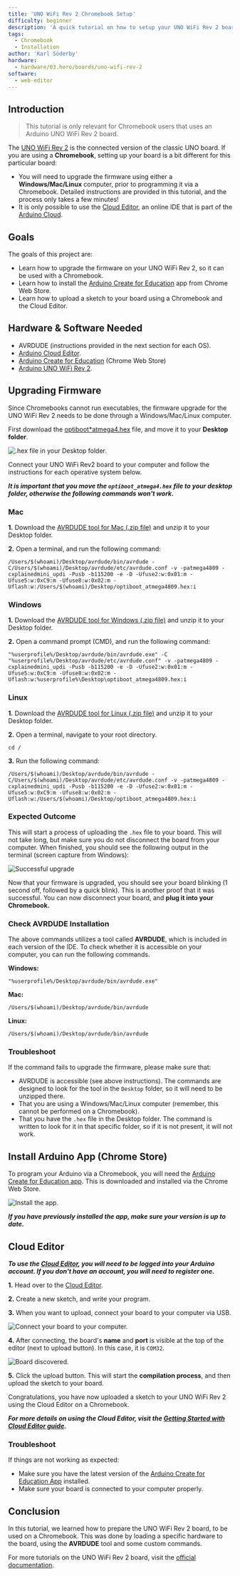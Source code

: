 ```yaml
---
title: 'UNO WiFi Rev 2 Chromebook Setup'
difficulty: beginner
description: 'A quick tutorial on how to setup your UNO WiFi Rev 2 board with a Chromebook, using the Cloud Editor & the Arduino Chrome App.'
tags: 
  - Chromebook
  - Installation
author: 'Karl Söderby'
hardware:
  - hardware/03.hero/boards/uno-wifi-rev-2
software:
  - web-editor
---
```


## Introduction 

> This tutorial is only relevant for Chromebook users that uses an Arduino UNO WiFi Rev 2 board.  

The [UNO WiFi Rev 2](https://store.arduino.cc/arduino-uno-wifi-rev2) is the connected version of the classic UNO board. If you are using a **Chromebook**, setting up your board is a bit different for this particular board:

- You will need to upgrade the firmware using either a **Windows/Mac/Linux** computer, prior to programming it via a Chromebook. Detailed instructions are provided in this tutorial, and the process only takes a few minutes!
- It is only possible to use the [Cloud Editor](https://create.arduino.cc/editor), an online IDE that is part of the [Arduino Cloud](https://cloud.arduino.cc/).

## Goals

The goals of this project are:

- Learn how to upgrade the firmware on your UNO WiFi Rev 2, so it can be used with a Chromebook.
- Learn how to install the [Arduino Create for Education](https://chrome.google.com/webstore/detail/arduino-create-for-educat/elmgohdonjdampbcgefphnlchgocpaij) app from Chrome Web Store.
- Learn how to upload a sketch to your board using a Chromebook and the Cloud Editor.

## Hardware & Software Needed

- AVRDUDE (instructions provided in the next section for each OS).
- [Arduino Cloud Editor](https://create.arduino.cc/).
- [Arduino Create for Education](https://chrome.google.com/webstore/detail/arduino-create-for-educat/elmgohdonjdampbcgefphnlchgocpaij) (Chrome Web Store)
- [Arduino UNO WiFi Rev 2](https://store.arduino.cc/arduino-uno-wifi-rev2).

## Upgrading Firmware

Since Chromebooks cannot run executables, the firmware upgrade for the UNO WiFi Rev 2 needs to be done through a Windows/Mac/Linux computer. 

First download the [optiboot*atmega4.hex](/resources/firmware/optiboot*atmega4809.hex) file, and move it to your **Desktop folder**. 

![.hex file in your Desktop folder.](assets/hex-file-desktop.png)

Connect your UNO WiFi Rev2 board to your computer and follow the instructions for each operative system below.

***It is important that you move the `optiboot_atmega4.hex` file to your desktop folder, otherwise the following commands won't work.***

### Mac

**1.** Download the [AVRDUDE tool for Mac (.zip file)](https://downloads.arduino.cc/tools/avrdude-6.3.0-arduino17-x86_64-apple-darwin12.tar.bz2) and unzip it to your Desktop folder. 

**2.** Open a terminal, and run the following command:

```
/Users/$(whoami)/Desktop/avrdude/bin/avrdude -C/Users/$(whoami)/Desktop/avrdude/etc/avrdude.conf -v -patmega4809 -cxplainedmini_updi -Pusb -b115200 -e -D -Ufuse2:w:0x01:m -Ufuse5:w:0xC9:m -Ufuse8:w:0x02:m -Uflash:w:/Users/$(whoami)/Desktop/optiboot_atmega4809.hex:i
```

### Windows

**1.** Download the [AVRDUDE tool for Windows (.zip file)](https://downloads.arduino.cc/tools/avrdude-6.3.0-arduino17-i686-w64-mingw32.zip) and unzip it to your Desktop folder. 

**2.** Open a command prompt (CMD), and run the following command:

```
"%userprofile%/Desktop/avrdude/bin/avrdude.exe" -C "%userprofile%/Desktop/avrdude/etc/avrdude.conf" -v -patmega4809 -cxplainedmini_updi -Pusb -b115200 -e -D -Ufuse2:w:0x01:m -Ufuse5:w:0xC9:m -Ufuse8:w:0x02:m -Uflash:w:%userprofile%\Desktop\optiboot_atmega4809.hex:i
```

### Linux

**1.** Download the [AVRDUDE tool for Linux (.zip file)](https://downloads.arduino.cc/tools/avrdude-6.3.0-arduino17-x86_64-pc-linux-gnu.tar.bz2) and unzip it to your Desktop folder. 

**2.** Open a terminal, navigate to your root directory.

```
cd /
```

**3.** Run the following command:

```
/Users/$(whoami)/Desktop/avrdude/bin/avrdude -C/Users/$(whoami)/Desktop/avrdude/etc/avrdude.conf -v -patmega4809 -cxplainedmini_updi -Pusb -b115200 -e -D -Ufuse2:w:0x01:m -Ufuse5:w:0xC9:m -Ufuse8:w:0x02:m -Uflash:w:/Users/$(whoami)/Desktop/optiboot_atmega4809.hex:i
```

### Expected Outcome

This will start a process of uploading the `.hex` file to your board. This will not take long, but make sure you do not disconnect the board from your computer. When finished, you should see the following output in the terminal (screen capture from Windows): 

![Successful upgrade](assets/windows-success.png)

Now that your firmware is upgraded, you should see your board blinking (1 second off, followed by a quick blink). This is another proof that it was successful. You can now disconnect your board, and **plug it into your Chromebook.** 

### Check AVRDUDE Installation

The above commands utilizes a tool called **AVRDUDE**, which is included in each version of the IDE. To check whether it is accessible on your computer, you can run the following commands. 

**Windows:**

```
"%userprofile%/Desktop/avrdude/bin/avrdude.exe"
```

**Mac:**

```
/Users/$(whoami)/Desktop/avrdude/bin/avrdude
```

**Linux:**

```
/Users/$(whoami)/Desktop/avrdude/bin/avrdude
```

### Troubleshoot

If the command fails to upgrade the firmware, please make sure that:

- AVRDUDE is accessible (see above instructions). The commands are designed to look for the tool in the `Desktop` folder, so it will need to be unzipped there.
- That you are using a Windows/Mac/Linux computer (remember, this cannot be performed on a Chromebook).
- That you have the `.hex` file in the Desktop folder. The command is written to look for it in that specific folder, so if it is not present, it will not work.

## Install Arduino App (Chrome Store)

To program your Arduino via a Chromebook, you will need the [Arduino Create for Education app](https://chrome.google.com/webstore/detail/arduino-create-for-educat/elmgohdonjdampbcgefphnlchgocpaij). This is downloaded and installed via the Chrome Web Store.

![Install the app.](assets/chromestore.png)

***If you have previously installed the app, make sure your version is up to date.***

## Cloud Editor

***To use the [Cloud Editor](https://create.arduino.cc/editor), you will need to be logged into your Arduino account. If you don't have an account, you will need to register one.***

**1.** Head over to the [Cloud Editor](https://create.arduino.cc/editor).

**2.** Create a new sketch, and write your program.

**3.** When you want to upload, connect your board to your computer via USB.

![Connect your board to your computer.](assets/circuit.png)

**4.** After connecting, the board's **name** and **port** is visible at the top of the editor (next to upload button). In this case, it is `COM32`.

![Board discovered.](assets/board-discovered.png)

**5.** Click the upload button. This will start the **compilation process**, and then upload the sketch to your board. 

Congratulations, you have now uploaded a sketch to your UNO WiFi Rev 2 using the Cloud Editor on a Chromebook.

***For more details on using the Cloud Editor, visit the [Getting Started with Cloud Editor guide](/cloud/web-editor/tutorials/getting-started/getting-started-web-editor).***

### Troubleshoot

If things are not working as expected:

- Make sure you have the latest version of the [Arduino Create for Education App](https://chrome.google.com/webstore/detail/arduino-create-for-educat/elmgohdonjdampbcgefphnlchgocpaij) installed.
- Make sure your board is connected to your computer properly.

## Conclusion

In this tutorial, we learned how to prepare the UNO WiFi Rev 2 board, to be used on a Chromebook. This was done by loading a specific hardware to the board, using the **AVRDUDE** tool and some custom commands.

For more tutorials on the UNO WiFi Rev 2 board, visit the [official documentation](/hardware/uno-wifi-rev2).
